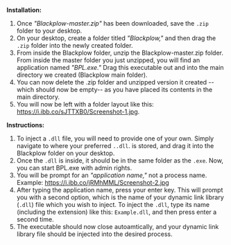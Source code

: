 

**Installation:**

1. Once *"Blackplow-master.zip"* has been downloaded, save the ```.zip``` folder to your desktop.
2. On your desktop, create a folder titled *"Blackplow,"* and then drag the ```.zip``` folder into the newly created folder.  
3. From inside the Blackplow folder, unzip the Blackplow-master.zip folder. From inside the master folder you just unzipped, you will find an application named *"BPL.exe."* Drag this executable out and into the main directory we created (Blackplow main folder). 
4. You can now delete the .zip folder and unzipped version it created --which should now be empty-- as you have placed its contents in the main directory. 
5. You will now be left with a folder layout like this: https://i.ibb.co/sJTTXB0/Screenshot-1.jpg.

**Instructions:**

1. To inject a ```.dll``` file, you will need to provide one of your own. Simply navigate to where your preferred  ```..dll```. is stored, and drag it into the Blackplow folder on your desktop. 
2. Once the ```.dll``` is inside, it should be in the same folder as the ```.exe```. Now, you can start BPL.exe with admin rights. 
3. You will be prompt for an *"application name,"* not a process name. Example: https://i.ibb.co/jRMhMML/Screenshot-2.jpg
4. After typing the application name, press your enter key. This will prompt you with a second option, which is the name of your dynamic link library (```.dll```) file which you wish to inject. To inject the ```.dll```, type its name (including the extension) like this: ```Example.dll```, and then press enter a second time. 
5. The executable should now close autoamtically, and your dynamic link library file should be injected into the desired process.
